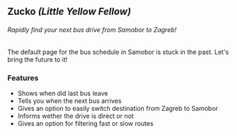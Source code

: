 ## Zucko *(Little Yellow Fellow)*

###### Rapidly find your next bus drive from Samobor to Zagreb!

The default page for the bus schedule in Samobor is stuck in the past. 
Let's bring the future to it!

### Features

* Shows when did last bus leave
* Tells you when the next bus arrives
* Gives an option to easily switch destination from Zagreb to Samobor
* Informs wether the drive is direct or not
* Gives an option for filtering fast or slow routes
